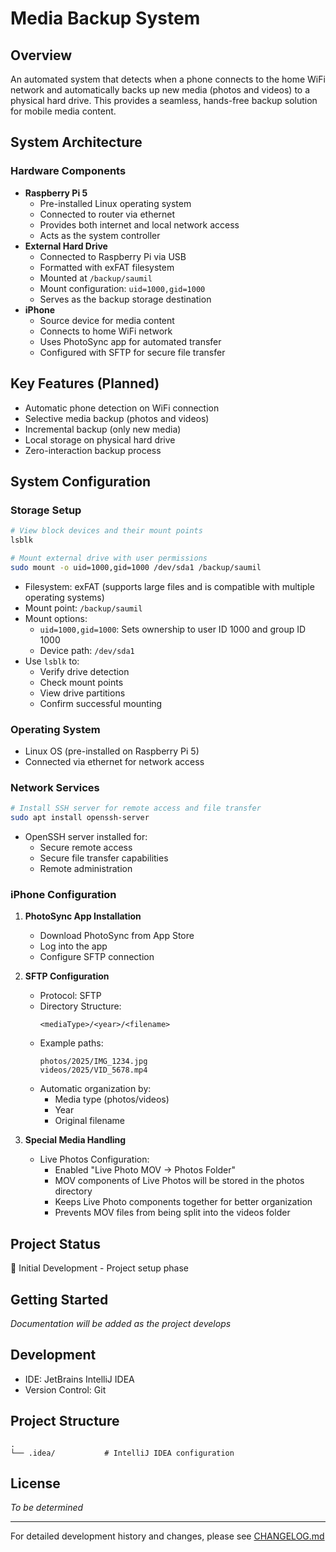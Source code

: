 # Media Backup System

## Overview
An automated system that detects when a phone connects to the home WiFi network and automatically backs up new media (photos and videos) to a physical hard drive. This provides a seamless, hands-free backup solution for mobile media content.

## System Architecture
### Hardware Components
- **Raspberry Pi 5**
  - Pre-installed Linux operating system
  - Connected to router via ethernet
  - Provides both internet and local network access
  - Acts as the system controller
- **External Hard Drive**
  - Connected to Raspberry Pi via USB
  - Formatted with exFAT filesystem
  - Mounted at `/backup/saumil`
  - Mount configuration: `uid=1000,gid=1000`
  - Serves as the backup storage destination
- **iPhone**
  - Source device for media content
  - Connects to home WiFi network
  - Uses PhotoSync app for automated transfer
  - Configured with SFTP for secure file transfer

## Key Features (Planned)
- Automatic phone detection on WiFi connection
- Selective media backup (photos and videos)
- Incremental backup (only new media)
- Local storage on physical hard drive
- Zero-interaction backup process

## System Configuration
### Storage Setup
```bash
# View block devices and their mount points
lsblk

# Mount external drive with user permissions
sudo mount -o uid=1000,gid=1000 /dev/sda1 /backup/saumil
```
- Filesystem: exFAT (supports large files and is compatible with multiple operating systems)
- Mount point: `/backup/saumil`
- Mount options:
  - `uid=1000,gid=1000`: Sets ownership to user ID 1000 and group ID 1000
  - Device path: `/dev/sda1`
- Use `lsblk` to:
  - Verify drive detection
  - Check mount points
  - View drive partitions
  - Confirm successful mounting

### Operating System
- Linux OS (pre-installed on Raspberry Pi 5)
- Connected via ethernet for network access

### Network Services
```bash
# Install SSH server for remote access and file transfer
sudo apt install openssh-server
```
- OpenSSH server installed for:
  - Secure remote access
  - Secure file transfer capabilities
  - Remote administration

### iPhone Configuration
1. **PhotoSync App Installation**
   - Download PhotoSync from App Store
   - Log into the app
   - Configure SFTP connection

2. **SFTP Configuration**
   - Protocol: SFTP
   - Directory Structure:
     ```
     <mediaType>/<year>/<filename>
     ```
   - Example paths:
     ```
     photos/2025/IMG_1234.jpg
     videos/2025/VID_5678.mp4
     ```
   - Automatic organization by:
     - Media type (photos/videos)
     - Year
     - Original filename

3. **Special Media Handling**
   - Live Photos Configuration:
     - Enabled "Live Photo MOV -> Photos Folder"
     - MOV components of Live Photos will be stored in the photos directory
     - Keeps Live Photo components together for better organization
     - Prevents MOV files from being split into the videos folder

## Project Status
🚧 Initial Development - Project setup phase

## Getting Started
*Documentation will be added as the project develops*

## Development
- IDE: JetBrains IntelliJ IDEA
- Version Control: Git

## Project Structure
```
.
└── .idea/           # IntelliJ IDEA configuration
```

## License
*To be determined*

---
For detailed development history and changes, please see [CHANGELOG.md](CHANGELOG.md)
